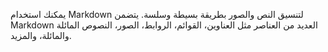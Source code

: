 يمكنك استخدام Markdown لتنسيق النص والصور بطريقة بسيطة وسلسة. يتضمن Markdown العديد من العناصر مثل العناوين، القوائم، الروابط، الصور، النصوص المائلة والمائلة، والمزيد.